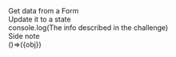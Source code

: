 <body>
Get data from a Form<br>
Update it to a state<br>
console.log(The info described in the challenge)<br>
Side note<br>
()=>({obj})
</body>